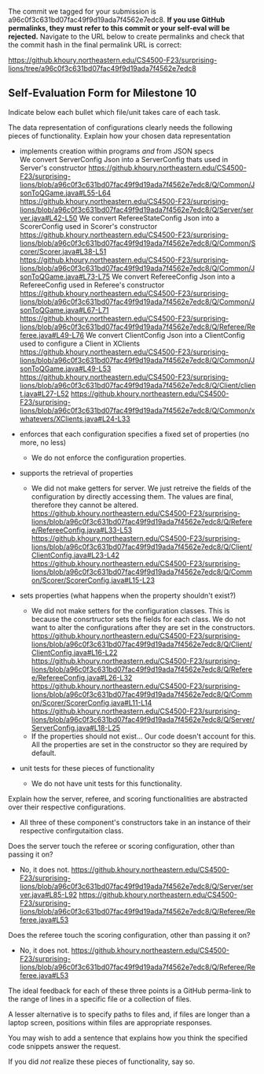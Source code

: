 The commit we tagged for your submission is a96c0f3c631bd07fac49f9d19ada7f4562e7edc8.
**If you use GitHub permalinks, they must refer to this commit or your self-eval will be rejected.**
Navigate to the URL below to create permalinks and check that the commit hash in the final permalink URL is correct:

https://github.khoury.northeastern.edu/CS4500-F23/surprising-lions/tree/a96c0f3c631bd07fac49f9d19ada7f4562e7edc8

## Self-Evaluation Form for Milestone 10

Indicate below each bullet which file/unit takes care of each task.

The data representation of configurations clearly needs the following
pieces of functionality. Explain how your chosen data representation 

- implements creation within programs _and_ from JSON specs <br>
We convert ServerConfig Json into a ServerConfig thats used in Server's constructor
https://github.khoury.northeastern.edu/CS4500-F23/surprising-lions/blob/a96c0f3c631bd07fac49f9d19ada7f4562e7edc8/Q/Common/JsonToQGame.java#L55-L64
 https://github.khoury.northeastern.edu/CS4500-F23/surprising-lions/blob/a96c0f3c631bd07fac49f9d19ada7f4562e7edc8/Q/Server/server.java#L42-L50
 We convert RefereeStateConfig Json into a ScorerConfig used in Scorer's constructor
 https://github.khoury.northeastern.edu/CS4500-F23/surprising-lions/blob/a96c0f3c631bd07fac49f9d19ada7f4562e7edc8/Q/Common/Scorer/Scorer.java#L38-L51
 https://github.khoury.northeastern.edu/CS4500-F23/surprising-lions/blob/a96c0f3c631bd07fac49f9d19ada7f4562e7edc8/Q/Common/JsonToQGame.java#L73-L75
 We convert RefereeConfig Json into a RefereeConfig used in Referee's constructor
 https://github.khoury.northeastern.edu/CS4500-F23/surprising-lions/blob/a96c0f3c631bd07fac49f9d19ada7f4562e7edc8/Q/Common/JsonToQGame.java#L67-L71
 https://github.khoury.northeastern.edu/CS4500-F23/surprising-lions/blob/a96c0f3c631bd07fac49f9d19ada7f4562e7edc8/Q/Referee/Referee.java#L49-L76
 We convert ClientConfig Json into a ClientConfig used to configure a Client in XClients
 https://github.khoury.northeastern.edu/CS4500-F23/surprising-lions/blob/a96c0f3c631bd07fac49f9d19ada7f4562e7edc8/Q/Common/JsonToQGame.java#L49-L53
 https://github.khoury.northeastern.edu/CS4500-F23/surprising-lions/blob/a96c0f3c631bd07fac49f9d19ada7f4562e7edc8/Q/Client/client.java#L27-L52
 https://github.khoury.northeastern.edu/CS4500-F23/surprising-lions/blob/a96c0f3c631bd07fac49f9d19ada7f4562e7edc8/Q/Common/xwhatevers/XClients.java#L24-L33

- enforces that each configuration specifies a fixed set of properties (no more, no less)
  - We do not enforce the configuration properties.

- supports the retrieval of properties 
  - We did not make getters for server. We just retreive the fields of the configuration by directly accessing them. The values are final, therefore they cannot be altered.
 https://github.khoury.northeastern.edu/CS4500-F23/surprising-lions/blob/a96c0f3c631bd07fac49f9d19ada7f4562e7edc8/Q/Referee/RefereeConfig.java#L33-L53
 https://github.khoury.northeastern.edu/CS4500-F23/surprising-lions/blob/a96c0f3c631bd07fac49f9d19ada7f4562e7edc8/Q/Client/ClientConfig.java#L23-L42
 https://github.khoury.northeastern.edu/CS4500-F23/surprising-lions/blob/a96c0f3c631bd07fac49f9d19ada7f4562e7edc8/Q/Common/Scorer/ScorerConfig.java#L15-L23

- sets properties (what happens when the property shouldn't exist?) 
  - We did not make setters for the configuration classes. This is because the consrtructor sets the fields for each class. We do not want to alter the configurations after they are set in the constructors.
 https://github.khoury.northeastern.edu/CS4500-F23/surprising-lions/blob/a96c0f3c631bd07fac49f9d19ada7f4562e7edc8/Q/Client/ClientConfig.java#L16-L22
 https://github.khoury.northeastern.edu/CS4500-F23/surprising-lions/blob/a96c0f3c631bd07fac49f9d19ada7f4562e7edc8/Q/Referee/RefereeConfig.java#L26-L32
 https://github.khoury.northeastern.edu/CS4500-F23/surprising-lions/blob/a96c0f3c631bd07fac49f9d19ada7f4562e7edc8/Q/Common/Scorer/ScorerConfig.java#L11-L14
 https://github.khoury.northeastern.edu/CS4500-F23/surprising-lions/blob/a96c0f3c631bd07fac49f9d19ada7f4562e7edc8/Q/Server/ServerConfig.java#L18-L25
  - If the properties should not exist...
Our code doesn't account for this. All the properties are set in the constructor so they are required by default.

- unit tests for these pieces of functionality
  - We do not have unit tests for this functionality.

Explain how the server, referee, and scoring functionalities are abstracted
over their respective configurations.
- All three of these component's constructors take in an instance of their respective confirgutaition class.

Does the server touch the referee or scoring configuration, other than
passing it on?
  - No, it does not.
 https://github.khoury.northeastern.edu/CS4500-F23/surprising-lions/blob/a96c0f3c631bd07fac49f9d19ada7f4562e7edc8/Q/Server/server.java#L85-L92
 https://github.khoury.northeastern.edu/CS4500-F23/surprising-lions/blob/a96c0f3c631bd07fac49f9d19ada7f4562e7edc8/Q/Referee/Referee.java#L53

Does the referee touch the scoring configuration, other than passing
it on?
  - No, it does not.
 https://github.khoury.northeastern.edu/CS4500-F23/surprising-lions/blob/a96c0f3c631bd07fac49f9d19ada7f4562e7edc8/Q/Referee/Referee.java#L53

The ideal feedback for each of these three points is a GitHub
perma-link to the range of lines in a specific file or a collection of
files.

A lesser alternative is to specify paths to files and, if files are
longer than a laptop screen, positions within files are appropriate
responses.

You may wish to add a sentence that explains how you think the
specified code snippets answer the request.

If you did *not* realize these pieces of functionality, say so.

